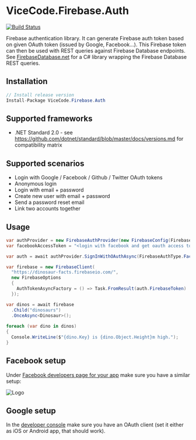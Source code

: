 # ViceCode.Firebase.Auth
[![Build Status](https://dev.azure.com/CompLead/TechWiz/_apis/build/status/firebase-authentication-dotnet-CI?branchName=master)](https://dev.azure.com/CompLead/TechWiz/_build/latest?definitionId=13&branchName=master)

Firebase authentication library. It can generate Firebase auth token based on given OAuth token (issued by Google, Facebook...). This Firebase token can then be used with REST queries against Firebase Database endpoints. See [FirebaseDatabase.net](https://github.com/step-up-labs/firebase-database-dotnet) for a C# library wrapping the Firebase Database REST queries.

## Installation
```csharp
// Install release version
Install-Package ViceCode.Firebase.Auth
```

## Supported frameworks
* .NET Standard 2.0 - see https://github.com/dotnet/standard/blob/master/docs/versions.md for compatibility matrix

## Supported scenarios
* Login with Google / Facebook / Github / Twitter OAuth tokens
* Anonymous login
* Login with email + password
* Create new user with email + password
* Send a password reset email
* Link two accounts together

## Usage

```csharp
var authProvider = new FirebaseAuthProvider(new FirebaseConfig(FirebaseApiKey));
var facebookAccessToken = "<login with facebook and get oauth access token>";

var auth = await authProvider.SignInWithOAuthAsync(FirebaseAuthType.Facebook, facebookAccessToken);

var firebase = new FirebaseClient(
  "https://dinosaur-facts.firebaseio.com/",
  new FirebaseOptions
  {
    AuthTokenAsyncFactory = () => Task.FromResult(auth.FirebaseToken) 
  });

var dinos = await firebase
  .Child("dinosaurs")
  .OnceAsync<Dinosaur>();
  
foreach (var dino in dinos)
{
  Console.WriteLine($"{dino.Key} is {dino.Object.Height}m high.");
}
```

## Facebook setup

Under [Facebook developers page for your app](https://developers.facebook.com/) make sure you have a similar setup:

![Logo](/art/FacebookSetup.png)


## Google setup

In the [developer console](https://console.developers.google.com/apis/credentials) make sure you have an OAuth client (set it either as iOS or Android app, that should work).
